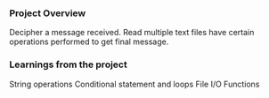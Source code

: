 ### Project Overview

 Decipher a message  received. Read multiple text files have certain operations performed to get  final message.


### Learnings from the project

 String operations
Conditional statement and loops
File I/O
Functions


